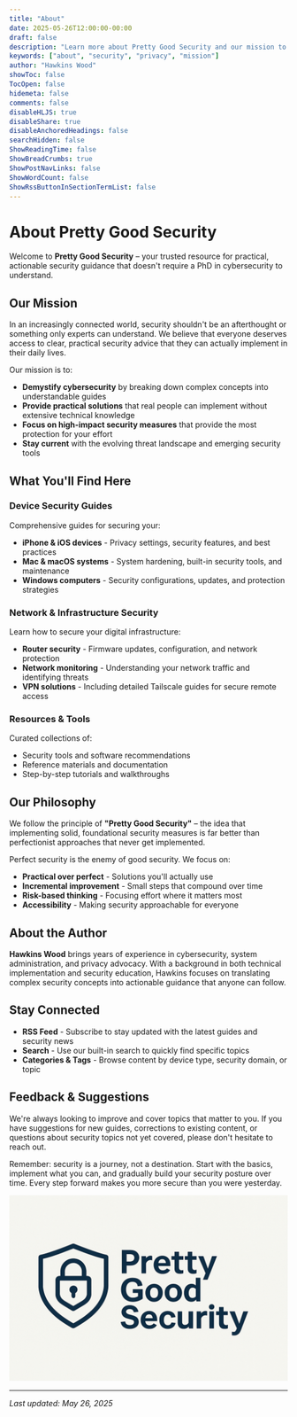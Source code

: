 ```yaml
---
title: "About"
date: 2025-05-26T12:00:00-00:00
draft: false
description: "Learn more about Pretty Good Security and our mission to provide practical security guidance."
keywords: ["about", "security", "privacy", "mission"]
author: "Hawkins Wood"
showToc: false
TocOpen: false
hidemeta: false
comments: false
disableHLJS: true
disableShare: true
disableAnchoredHeadings: false
searchHidden: false
ShowReadingTime: false
ShowBreadCrumbs: true
ShowPostNavLinks: false
ShowWordCount: false
ShowRssButtonInSectionTermList: false
---
```


# About Pretty Good Security

Welcome to **Pretty Good Security** – your trusted resource for practical, actionable security guidance that doesn't require a PhD in cybersecurity to understand.

## Our Mission

In an increasingly connected world, security shouldn't be an afterthought or something only experts can understand. We believe that everyone deserves access to clear, practical security advice that they can actually implement in their daily lives.

Our mission is to:
- **Demystify cybersecurity** by breaking down complex concepts into understandable guides
- **Provide practical solutions** that real people can implement without extensive technical knowledge
- **Focus on high-impact security measures** that provide the most protection for your effort
- **Stay current** with the evolving threat landscape and emerging security tools

## What You'll Find Here

### Device Security Guides
Comprehensive guides for securing your:
- **iPhone & iOS devices** - Privacy settings, security features, and best practices
- **Mac & macOS systems** - System hardening, built-in security tools, and maintenance
- **Windows computers** - Security configurations, updates, and protection strategies

### Network & Infrastructure Security
Learn how to secure your digital infrastructure:
- **Router security** - Firmware updates, configuration, and network protection
- **Network monitoring** - Understanding your network traffic and identifying threats
- **VPN solutions** - Including detailed Tailscale guides for secure remote access

### Resources & Tools
Curated collections of:
- Security tools and software recommendations
- Reference materials and documentation
- Step-by-step tutorials and walkthroughs

## Our Philosophy

We follow the principle of **"Pretty Good Security"** – the idea that implementing solid, foundational security measures is far better than perfectionist approaches that never get implemented. 

Perfect security is the enemy of good security. We focus on:
- **Practical over perfect** - Solutions you'll actually use
- **Incremental improvement** - Small steps that compound over time
- **Risk-based thinking** - Focusing effort where it matters most
- **Accessibility** - Making security approachable for everyone

## About the Author

**Hawkins Wood** brings years of experience in cybersecurity, system administration, and privacy advocacy. With a background in both technical implementation and security education, Hawkins focuses on translating complex security concepts into actionable guidance that anyone can follow.

## Stay Connected

- **RSS Feed** - Subscribe to stay updated with the latest guides and security news
- **Search** - Use our built-in search to quickly find specific topics
- **Categories & Tags** - Browse content by device type, security domain, or topic

## Feedback & Suggestions

We're always looking to improve and cover topics that matter to you. If you have suggestions for new guides, corrections to existing content, or questions about security topics not yet covered, please don't hesitate to reach out.

Remember: security is a journey, not a destination. Start with the basics, implement what you can, and gradually build your security posture over time. Every step forward makes you more secure than you were yesterday.

![Pretty Good Security](../images/prettygoodsecurity.png "Pretty Good Security - Practical security guidance for everyone")

---

*Last updated: May 26, 2025*
